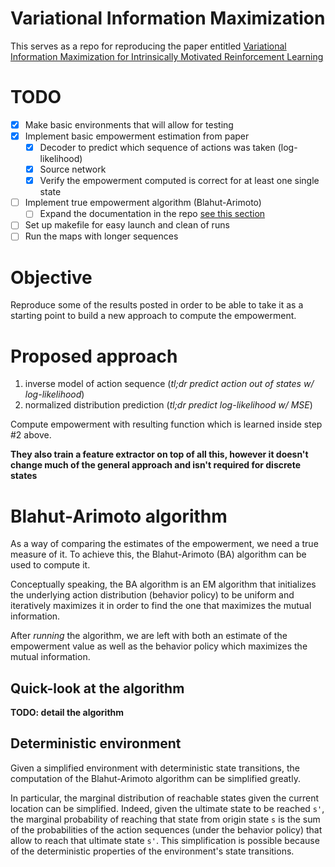 # Variational Information Maximization

This serves as a repo for reproducing the paper entitled [Variational Information Maximization  for Intrinsically Motivated Reinforcement Learning](http://papers.nips.cc/paper/5668-variational-information-maximisation-for-intrinsically-motivated-reinforcement-learning.pdf)

# TODO
* [X] Make basic environments that will allow for testing
* [X] Implement basic empowerment estimation from paper
    * [X] Decoder to predict which sequence of actions was taken (log-likelihood)
    * [X] Source network
    * [X] Verify the empowerment computed is correct for at least one single state
* [ ] Implement true empowerment algorithm (Blahut-Arimoto)
    * [ ] Expand the documentation in the repo [see this section](#blahut-arimoto-algorithm)
* [ ] Set up makefile for easy launch and clean of runs
* [ ] Run the maps with longer sequences

# Objective

Reproduce some of the results posted in order to be able to take it as a starting point to build a new approach to compute the empowerment.

# Proposed approach

1. inverse model of action sequence (_tl;dr predict action out of states w/ log-likelihood_)
1. normalized distribution prediction (_tl;dr predict log-likelihood w/ MSE_)

Compute empowerment with resulting function which is learned inside step \#2 above.

**They also train a feature extractor on top of all this, however it doesn't change much of the general approach and isn't required for discrete states**


# Blahut-Arimoto algorithm

As a way of comparing the estimates of the empowerment, we need a true measure of it. To achieve this, the Blahut-Arimoto (BA) algorithm can be used to compute it.

Conceptually speaking, the BA algorithm is an EM algorithm that initializes the underlying action distribution (behavior policy) to be uniform and iteratively maximizes it in order to find the one that maximizes the mutual information.

After _running_ the algorithm, we are left with both an estimate of the empowerment value as well as the behavior policy which maximizes the mutual information.

## Quick-look at the algorithm

**TODO: detail the algorithm**

## Deterministic environment

Given a simplified environment with deterministic state transitions, the computation of the Blahut-Arimoto algorithm can be simplified greatly.

In particular, the marginal distribution of reachable states given the current location can be simplified. Indeed, given the ultimate state to be reached `s'`, the marginal probability of reaching that state from origin state `s` is the sum of the probabilities of the action sequences (under the behavior policy) that allow to reach that ultimate state `s'`. This simplification is possible because of the deterministic properties of the environment's state transitions.
